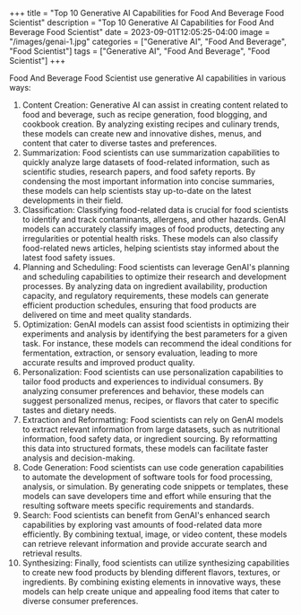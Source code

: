 +++
title = "Top 10 Generative AI Capabilities for Food And Beverage Food Scientist"
description = "Top 10 Generative AI Capabilities for Food And Beverage Food Scientist"
date = 2023-09-01T12:05:25-04:00
image = "/images/genai-1.jpg"
categories = ["Generative AI", "Food And Beverage", "Food Scientist"]
tags = ["Generative AI", "Food And Beverage", "Food Scientist"]
+++

Food And Beverage Food Scientist use generative AI capabilities in various ways:

1. Content Creation: Generative AI can assist in creating content related to food and beverage, such as recipe generation, food blogging, and cookbook creation. By analyzing existing recipes and culinary trends, these models can create new and innovative dishes, menus, and content that cater to diverse tastes and preferences.
2. Summarization: Food scientists can use summarization capabilities to quickly analyze large datasets of food-related information, such as scientific studies, research papers, and food safety reports. By condensing the most important information into concise summaries, these models can help scientists stay up-to-date on the latest developments in their field.
3. Classification: Classifying food-related data is crucial for food scientists to identify and track contaminants, allergens, and other hazards. GenAI models can accurately classify images of food products, detecting any irregularities or potential health risks. These models can also classify food-related news articles, helping scientists stay informed about the latest food safety issues.
4. Planning and Scheduling: Food scientists can leverage GenAI's planning and scheduling capabilities to optimize their research and development processes. By analyzing data on ingredient availability, production capacity, and regulatory requirements, these models can generate efficient production schedules, ensuring that food products are delivered on time and meet quality standards.
5. Optimization: GenAI models can assist food scientists in optimizing their experiments and analysis by identifying the best parameters for a given task. For instance, these models can recommend the ideal conditions for fermentation, extraction, or sensory evaluation, leading to more accurate results and improved product quality.
6. Personalization: Food scientists can use personalization capabilities to tailor food products and experiences to individual consumers. By analyzing consumer preferences and behavior, these models can suggest personalized menus, recipes, or flavors that cater to specific tastes and dietary needs.
7. Extraction and Reformatting: Food scientists can rely on GenAI models to extract relevant information from large datasets, such as nutritional information, food safety data, or ingredient sourcing. By reformatting this data into structured formats, these models can facilitate faster analysis and decision-making.
8. Code Generation: Food scientists can use code generation capabilities to automate the development of software tools for food processing, analysis, or simulation. By generating code snippets or templates, these models can save developers time and effort while ensuring that the resulting software meets specific requirements and standards.
9. Search: Food scientists can benefit from GenAI's enhanced search capabilities by exploring vast amounts of food-related data more efficiently. By combining textual, image, or video content, these models can retrieve relevant information and provide accurate search and retrieval results.
10. Synthesizing: Finally, food scientists can utilize synthesizing capabilities to create new food products by blending different flavors, textures, or ingredients. By combining existing elements in innovative ways, these models can help create unique and appealing food items that cater to diverse consumer preferences.